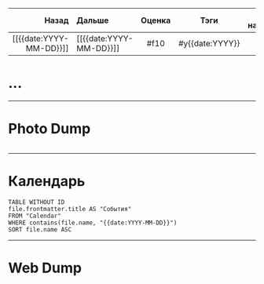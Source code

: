 |                   Назад | Дальше                  | Оценка |      Тэги      | Трек-настрение |
| -----------------------:|:----------------------- |:------:|:--------------:|:--------------:|
| [[{{date:YYYY-MM-DD}}]] | [[{{date:YYYY-MM-DD}}]] |  #f10  | #y{{date:YYYY}} |      ---       |

# ...

---

# Photo Dump

```litegal

```

---

# Календарь

```dataview
TABLE WITHOUT ID
file.frontmatter.title AS "События"
FROM "Calendar"
WHERE contains(file.name, "{{date:YYYY-MM-DD}}")
SORT file.name ASC
```

---

# Web Dump